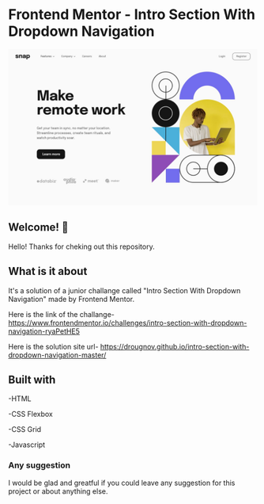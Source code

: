 # Frontend Mentor - Intro Section With Dropdown Navigation

![Design preview for intro section with dropdown navigation](./images/desktop-design.jpg)

## Welcome! 👋

Hello! Thanks for cheking out this repository.

## What is it about

It's a solution of a junior challange called "Intro Section With Dropdown Navigation" made by Frontend Mentor.

Here is the link of the challange-
https://www.frontendmentor.io/challenges/intro-section-with-dropdown-navigation-ryaPetHE5

Here is the solution site url-
https://drougnov.github.io/intro-section-with-dropdown-navigation-master/

## Built with

-HTML

-CSS Flexbox

-CSS Grid

-Javascript

### Any suggestion

I would be glad and greatful if you could leave any suggestion for this project or about anything else.
